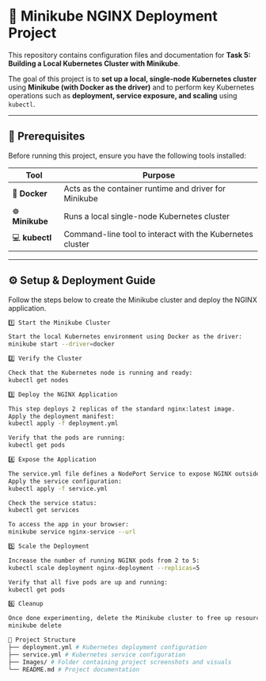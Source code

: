 # 🚀 Minikube NGINX Deployment Project

This repository contains configuration files and documentation for **Task 5: Building a Local Kubernetes Cluster with Minikube**.

The goal of this project is to **set up a local, single-node Kubernetes cluster** using **Minikube (with Docker as the driver)** and to perform key Kubernetes operations such as **deployment, service exposure, and scaling** using `kubectl`.

---

## 🧰 Prerequisites

Before running this project, ensure you have the following tools installed:

| Tool | Purpose |
|------|----------|
| 🐳 **Docker** | Acts as the container runtime and driver for Minikube |
| ☸️ **Minikube** | Runs a local single-node Kubernetes cluster |
| 💻 **kubectl** | Command-line tool to interact with the Kubernetes cluster |

---

## ⚙️ Setup & Deployment Guide

Follow the steps below to create the Minikube cluster and deploy the NGINX application. 
```bash
1️⃣ Start the Minikube Cluster

Start the local Kubernetes environment using Docker as the driver:
minikube start --driver=docker

2️⃣ Verify the Cluster

Check that the Kubernetes node is running and ready:
kubectl get nodes

3️⃣ Deploy the NGINX Application

This step deploys 2 replicas of the standard nginx:latest image.
Apply the deployment manifest:
kubectl apply -f deployment.yml

Verify that the pods are running:
kubectl get pods

4️⃣ Expose the Application

The service.yml file defines a NodePort Service to expose NGINX outside the cluster.
Apply the service configuration:
kubectl apply -f service.yml

Check the service status:
kubectl get services

To access the app in your browser:
minikube service nginx-service --url

5️⃣ Scale the Deployment

Increase the number of running NGINX pods from 2 to 5:
kubectl scale deployment nginx-deployment --replicas=5

Verify that all five pods are up and running:
kubectl get pods

6️⃣ Cleanup

Once done experimenting, delete the Minikube cluster to free up resources:
minikube delete

🧩 Project Structure
├── deployment.yml # Kubernetes deployment configuration
├── service.yml # Kubernetes service configuration
├── Images/ # Folder containing project screenshots and visuals
└── README.md # Project documentation